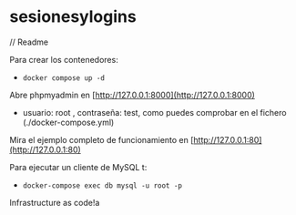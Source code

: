 # sesionesylogins

// Readme

Para crear los contenedores: 
- `docker compose up -d`

Abre phpmyadmin en [http://127.0.0.1:8000](http://127.0.0.1:8000)
- usuario: root , contraseña: test, como puedes comprobar en el fichero (./docker-compose.yml)

Mira el ejemplo completo de funcionamiento en [http://127.0.0.1:80](http://127.0.0.1:80)

Para ejecutar un cliente de MySQL t:

- `docker-compose exec db mysql -u root -p` 

Infrastructure as code!a

